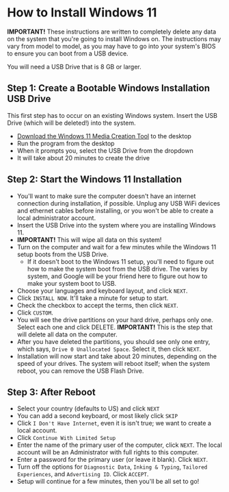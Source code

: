 # How to Install Windows 11

**IMPORTANT!** These instructions are written to completely delete any data on the system that you're going to install Windows on. The instructions may vary from model to model, as you may have to go into your system's BIOS to ensure you can boot from a USB device.

You will need a USB Drive that is 8 GB or larger.

## Step 1: Create a Bootable Windows Installation USB Drive

This first step has to occur on an existing Windows system. Insert the USB Drive (which will be deleted!) into the system.

* [Download the Windows 11 Media Creation Tool](https://go.microsoft.com/fwlink/?linkid=2156295) to the desktop
* Run the program from the desktop
* When it prompts you, select the USB Drive from the dropdown
* It will take about 20 minutes to create the drive

## Step 2: Start the Windows 11 Installation

* You'll want to make sure the computer doesn't have an internet connection during installation, if possible. Unplug any USB WiFi devices and ethernet cables before installing, or you won't be able to create a local administrator account.
* Insert the USB Drive into the system where you are installing Windows 11.
* **IMPORTANT!** This will wipe all data on this system!
* Turn on the computer and wait for a few minutes while the Windows 11 setup boots from the USB Drive.
    * If it doesn't boot to the Windows 11 setup, you'll need to figure out how to make the system boot from the USB drive. The varies by system, and Google will be your friend here to figure out how to make your system boot to USB.
* Choose your languages and keyboard layout, and click `NEXT`.
* Click `INSTALL NOW`. It'll take a minute for setup to start.
* Check the checkbox to accept the terms, then click `NEXT`.
* Click `CUSTOM`.
* You will see the drive partitions on your hard drive, perhaps only one. Select each one and click DELETE. **IMPORTANT!** This is the step that will delete all data on the computer.
* After you have deleted the partitions, you should see only one entry, which says, `Drive 0 Unallocated Space`. Select it, then click `NEXT`.
* Installation will now start and take about 20 minutes, depending on the speed of your drives. The system will reboot itself; when the system reboot, you can remove the USB Flash Drive.

## Step 3: After Reboot

* Select your country (defaults to US) and click `NEXT`
* You can add a second keyboard, or most likely click `SKIP`
* Click `I Don't Have Internet`, even it is isn't true; we want to create a local account.
* Click `Continue With Limited Setup`
* Enter the name of the primary user of the computer, click `NEXT`. The local account will be an Administrator with full rights to this computer.
* Enter a password for the primary user (or leave it blank). Click `NEXT`.
* Turn off the options for `Diagnostic Data`, `Inking & Typing`, `Tailored Experiences`, and `Advertising ID`. Click `ACCEPT`.
* Setup will continue for a few minutes, then you'll be all set to go!
